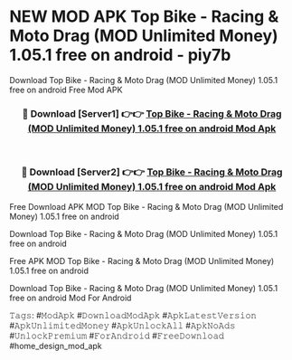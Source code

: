 # NEW MOD APK Top Bike - Racing & Moto Drag (MOD Unlimited Money) 1.05.1 free on android - piy7b
Download Top Bike - Racing & Moto Drag (MOD Unlimited Money) 1.05.1 free on android Free Mod APK

<div align="center">
<h3>🔴 Download [Server1] 👉👉 <a href="https://apk-comot.site?title=Top_Bike_-_Racing_&_Moto_Drag_(MOD_Unlimited_Money)_1.05.1_free_on_android">Top Bike - Racing & Moto Drag (MOD Unlimited Money) 1.05.1 free on android Mod Apk</a></h3><br>

<h3>🔴 Download [Server2] 👉👉 <a href="https://apk-comot.site?title=Top_Bike_-_Racing_&_Moto_Drag_(MOD_Unlimited_Money)_1.05.1_free_on_android">Top Bike - Racing & Moto Drag (MOD Unlimited Money) 1.05.1 free on android Mod Apk</a></h3>
</div>


Free Download APK MOD Top Bike - Racing & Moto Drag (MOD Unlimited Money) 1.05.1 free on android

Download Top Bike - Racing & Moto Drag (MOD Unlimited Money) 1.05.1 free on android 

Free APK MOD Top Bike - Racing & Moto Drag (MOD Unlimited Money) 1.05.1 free on android 

Download Top Bike - Racing & Moto Drag (MOD Unlimited Money) 1.05.1 free on android Mod For Android

𝚃𝚊𝚐𝚜: #𝙼𝚘𝚍𝙰𝚙𝚔 #𝙳𝚘𝚠𝚗𝚕𝚘𝚊𝚍𝙼𝚘𝚍𝙰𝚙𝚔 #𝙰𝚙𝚔𝙻𝚊𝚝𝚎𝚜𝚝𝚅𝚎𝚛𝚜𝚒𝚘𝚗 #𝙰𝚙𝚔𝚄𝚗𝚕𝚒𝚖𝚒𝚝𝚎𝚍𝙼𝚘𝚗𝚎𝚢 #𝙰𝚙𝚔𝚄𝚗𝚕𝚘𝚌𝚔𝙰𝚕𝚕 #𝙰𝚙𝚔𝙽𝚘𝙰𝚍𝚜 #𝚄𝚗𝚕𝚘𝚌𝚔𝙿𝚛𝚎𝚖𝚒𝚞𝚖 #𝙵𝚘𝚛𝙰𝚗𝚍𝚛𝚘𝚒𝚍 #𝙵𝚛𝚎𝚎𝙳𝚘𝚠𝚗𝚕𝚘𝚊𝚍 #home_design_mod_apk